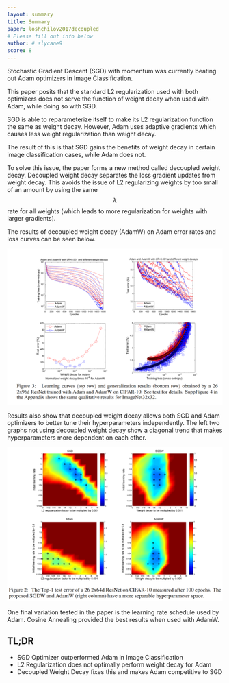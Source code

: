 ```yaml
---
layout: summary
title: Summary
paper: loshchilov2017decoupled
# Please fill out info below
author: # slycane9
score: 8
---
```


Stochastic Gradient Descent (SGD) with momentum was currently beating out Adam optimizers in Image Classification.

This paper posits that the standard L2 regularization used with both optimizers does not serve the function of weight decay when used with Adam, while doing so with SGD.

SGD is able to reparameterize itself to make its L2 regularization function the same as weight decay.  However, Adam uses adaptive gradients which causes less weight regularization than weight decay.

The result of this is that SGD gains the benefits of weight decay in certain image classification cases, while Adam does not.


To solve this issue, the paper forms a new method called decoupled weight decay.  Decoupled weight decay separates the loss gradient updates from weight decay.  This avoids the issue of L2 regularizing weights by too small of an amount by using the same $$\lambda$$ rate for all weights (which leads to more regularization for weights with larger gradients).


The results of decoupled weight decay (AdamW) on Adam error rates and loss curves can be seen below.

![adamvsadamw](loshchilov2017decoupled_2b.png)


Results also show that decoupled weight decay allows both SGD and Adam optimizers to better tune their hyperparameters independently.  The left two graphs not using decoupled weight decay show a diagonal trend that makes hyperparameters more dependent on each other.

![sgdvsadamw](loshchilov2017decoupled_2a.png)


One final variation tested in the paper is the learning rate schedule used by Adam.  Cosine Annealing provided the best results when used with AdamW.


## TL;DR
* SGD Optimizer outperformed Adam in Image Classification
* L2 Regularization does not optimally perform weight decay for Adam
* Decoupled Weight Decay fixes this and makes Adam competitive to SGD

